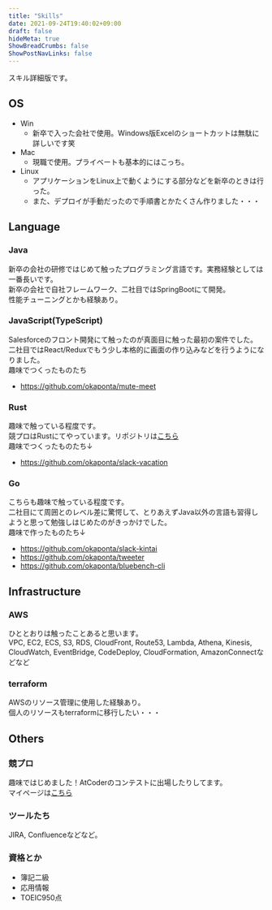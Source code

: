 ```yaml
---
title: "Skills"
date: 2021-09-24T19:40:02+09:00
draft: false
hideMeta: true
ShowBreadCrumbs: false
ShowPostNavLinks: false
---
```


スキル詳細版です。

## OS

- Win
  - 新卒で入った会社で使用。Windows版Excelのショートカットは無駄に詳しいです笑
- Mac
  - 現職で使用。プライベートも基本的にはこっち。
- Linux
  - アプリケーションをLinux上で動くようにする部分などを新卒のときは行った。
  - また、デプロイが手動だったので手順書とかたくさん作りました・・・

## Language

### Java

新卒の会社の研修ではじめて触ったプログラミング言語です。実務経験としては一番長いです。  
新卒の会社で自社フレームワーク、二社目ではSpringBootにて開発。  
性能チューニングとかも経験あり。

### JavaScript(TypeScript)

Salesforceのフロント開発にて触ったのが真面目に触った最初の案件でした。  
二社目ではReact/Reduxでもう少し本格的に画面の作り込みなどを行うようになりました。  
趣味でつくったものたち

 - https://github.com/okaponta/mute-meet

### Rust

趣味で触っている程度です。  
競プロはRustにてやっています。リポジトリは[こちら](https://github.com/okaponta/atcoder-rust)  
趣味でつくったものたち↓

 - https://github.com/okaponta/slack-vacation

### Go

こちらも趣味で触っている程度です。  
二社目にて周囲とのレベル差に驚愕して、とりあえずJava以外の言語も習得しようと思って勉強しはじめたのがきっかけでした。  
趣味で作ったものたち↓

 - https://github.com/okaponta/slack-kintai
 - https://github.com/okaponta/tweeter
 - https://github.com/okaponta/bluebench-cli

## Infrastructure

### AWS

ひととおりは触ったことあると思います。  
VPC, EC2, ECS, S3, RDS, CloudFront, Route53, Lambda, Athena, Kinesis, CloudWatch, EventBridge, CodeDeploy, CloudFormation, AmazonConnectなどなど

### terraform

AWSのリソース管理に使用した経験あり。  
個人のリソースもterraformに移行したい・・・

## Others

### 競プロ

趣味ではじめました！AtCoderのコンテストに出場したりしてます。  
マイページは[こちら](https://atcoder.jp/users/okaponta)

### ツールたち

JIRA, Confluenceなどなど。

### 資格とか

- 簿記二級
- 応用情報
- TOEIC950点
